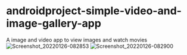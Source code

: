 # androidproject-simple-video-and-image-gallery-app
A image and video app to view images and watch movies
![Screenshot_20220126-082853](https://user-images.githubusercontent.com/68406926/151126693-749ffeed-34cb-48e4-b017-3f56c932d608.png)
![Screenshot_20220126-082900](https://user-images.githubusercontent.com/68406926/151127686-f40784bd-130e-413a-be78-15102c4a1937.png)
